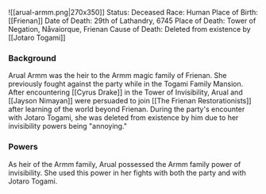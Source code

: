 ![[arual-armm.png|270x350]]
Status: Deceased
Race: Human
Place of Birth: [[Frienan]]
Date of Death: 29th of Lathandry, 6745
Place of Death: Tower of Negation, Nåvaiorque, Frienan
Cause of Death: Deleted from existence by [[Jotaro Togami]]

### Background
Arual Armm was the heir to the Armm magic family of Frienan. She previously fought against the party while in the Togami Family Mansion. After encountering [[Cyrus Drake]] in the Tower of Invisibility, Arual and [[Jayson Nimayan]] were persuaded to join [[The Frienan Restorationists]] after learning of the world beyond Frienan. During the party's encounter with Jotaro Togami, she was deleted from existence by him due to her invisibility powers being "annoying."

### Powers
As heir of the Armm family, Arual possessed the Armm family power of invisibility. She used this power in her fights with both the party and with Jotaro Togami. 